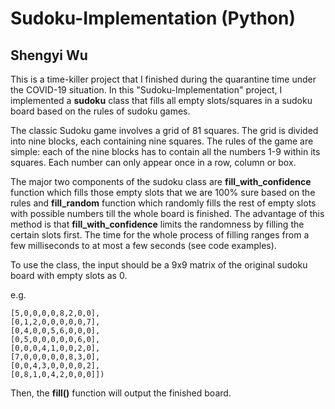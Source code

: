 # Sudoku-Implementation (Python)
## Shengyi Wu

This is a time-killer project that I finished during the quarantine time under the COVID-19 situation.
In this "Sudoku-Implementation" project, I implemented a **sudoku** class that fills all empty 
slots/squares in a sudoku board based on the rules of sudoku games.

The classic Sudoku game involves a grid of 81 squares. The grid is divided into nine blocks, 
each containing nine squares. The rules of the game are simple: each of the nine blocks has to contain
all the numbers 1-9 within its squares. Each number can only appear once in a row, column or box. 

The major two components of the sudoku class are **fill_with_confidence** function which fills those 
empty slots that we are 100% sure based on the rules and **fill_random** function which randomly fills
the rest of empty slots with possible numbers till the whole board is finished. The advantage of this 
method is that **fill_with_confidence** limits the randomness by filling the certain slots first. The
time for the whole process of filling ranges from a few milliseconds to at most a few seconds (see code
examples).

To use the class, the input should be a 9x9 matrix of the original sudoku board with empty slots as 0. 

e.g. 
```np.array([[0,0,0,2,6,0,9,5,0],
[5,0,0,0,0,8,2,0,0],
[0,1,2,0,0,0,0,0,7],
[0,4,0,0,5,6,0,0,0],
[0,5,0,0,0,0,0,6,0],
[0,0,0,4,1,0,0,2,0],
[7,0,0,0,0,0,8,3,0],
[0,0,4,3,0,0,0,0,2],
[0,8,1,0,4,2,0,0,0]])
```
Then, the **fill()** function will output the finished board.






